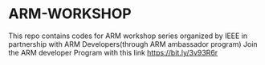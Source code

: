 # ARM-WORKSHOP
This repo contains codes for ARM workshop series organized by IEEE in partnership with ARM Developers(through ARM ambassador program)
Join the ARM developer Program with this link https://bit.ly/3v93R6r
